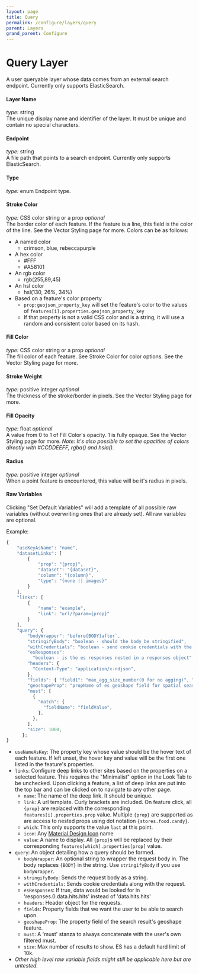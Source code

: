 ```yaml
---
layout: page
title: Query
permalink: /configure/layers/query
parent: Layers
grand_parent: Configure
---
```


# Query Layer

A user queryable layer whose data comes from an external search endpoint. Currently only supports ElasticSearch.

#### Layer Name

_type:_ string  
The unique display name and identifier of the layer. It must be unique and contain no special characters.

#### Endpoint

_type:_ string  
A file path that points to a search endpoint. Currently only supports ElasticSearch.

#### Type

_type:_ enum
Endpoint type.

#### Stroke Color

_type:_ CSS color string or a prop _optional_  
The border color of each feature. If the feature is a line, this field is the color of the line. See the Vector Styling page for more. Colors can be as follows:

- A named color
  - crimson, blue, rebeccapurple
- A hex color
  - #FFF
  - #A58101
- An rgb color
  - rgb(255,89,45)
- An hsl color
  - hsl(130, 26%, 34%)
- Based on a feature's color property
  - `prop:geojson_property_key` will set the feature's color to the values of `features[i].properties.geojson_property_key`
  - If that property is not a valid CSS color and is a string, it will use a random and consistent color based on its hash.

#### Fill Color

_type:_ CSS color string or a prop _optional_  
The fill color of each feature. See Stroke Color for color options. See the Vector Styling page for more.

#### Stroke Weight

_type:_ positive integer _optional_  
The thickness of the stroke/border in pixels. See the Vector Styling page for more.

#### Fill Opacity

_type:_ float _optional_  
A value from 0 to 1 of Fill Color's opacity. 1 is fully opaque. See the Vector Styling page for more.
_Note: It's also possible to set the opacities of colors directly with #CCDDEEFF, rgba() and hsla()._

#### Radius

_type:_ positive integer _optional_  
When a point feature is encountered, this value will be it's radius in pixels.

#### Raw Variables

Clicking "Set Default Variables" will add a template of all possible raw variables (without overwriting ones that are already set). All raw variables are optional.

Example:

```javascript
{
    "useKeyAsName": "name",
    "datasetLinks": [
        {
            "prop": "{prop}",
            "dataset": "{dataset}",
            "column": "{column}",
            "type": "{none || images}"
        }
    ],
    "links": [
        {
            "name": "example",
            "link": "url/?param={prop}"
        }
    ],
    "query": {
        "bodyWrapper": "before{BODY}after`,
        "stringifyBody": "boolean - should the body be stringified",
        "withCredentials": "boolean - send cookie credentials with the request",
        "esResponses":
          "boolean - is the es responses nested in a responses object",
        "headers": {
          "Content-Type": "application/x-ndjson",
        },
        "fields": { "field1": "max_agg_size_number(0 for no agging)", "field2": 0 },
        "geoshapeProp": "propName of es geoshape field for spatial searches",
        "must": [
          {
            "match": {
              "fieldName": "fieldValue",
            },
          },
        ],
        "size": 1000,
      };
}
```

- `useNameAsKey`: The property key whose value should be the hover text of each feature. If left unset, the hover key and value will be the first one listed in the feature's properties.
- `links`: Configure deep links to other sites based on the properties on a selected feature. This requires the "Minimalist" option in the Look Tab to be unchecked. Upon clicking a feature, a list of deep links are put into the top bar and can be clicked on to navigate to any other page.
  - `name`: The name of the deep link. It should be unique.
  - `link`: A url template. Curly brackets are included. On feature click, all `{prop}` are replaced with the corresponding `features[i].properties.prop` value. Multiple `{prop}` are supported as are access to nested props using dot notation `{stores.food.candy}`.
  - `which`: This only supports the value `last` at this point.
  - `icon`: Any [Material Design Icon](http://materialdesignicons.com/) name
  - `value`: A name to display. All `{prop}`s will be replaced by their corresponding `features[which].properties[prop]` value.
- `query`: An object detailing how a query should be formed.
  - `bodyWrapper`: An optional string to wrapper the request body in. The body replaces `{BODY}` in the string. Use `stringifyBody` if you use `bodyWrapper`.
  - `stringifyBody`: Sends the request body as a string.
  - `withCredentials`: Sends cookie credentials along with the request.
  - `esResponses`: If true, data would be looked for in 'responses.0.data.hits.hits' instead of 'data.hits.hits'
  - `headers`: Header object for the requests.
  - `fields`: Property fields that we want the user to be able to search upon.
  - `geoshapeProp`: The property field of the search result's geoshape feature.
  - `must`: A 'must' stanza to always concatenate with the user's own filtered must.
  - `size`: Max number of results to show. ES has a default hard limit of 10k.
- _Other high level raw variable fields might still be applicable here but are untested._
